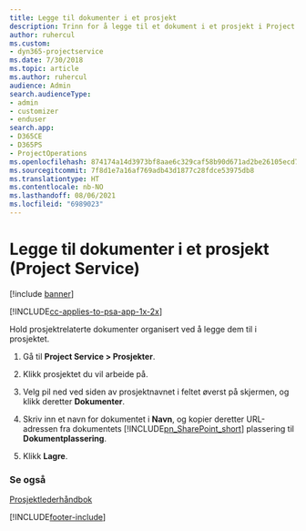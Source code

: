 ```yaml
---
title: Legge til dokumenter i et prosjekt
description: Trinn for å legge til et dokument i et prosjekt i Project Service
author: ruhercul
ms.custom:
- dyn365-projectservice
ms.date: 7/30/2018
ms.topic: article
ms.author: ruhercul
audience: Admin
search.audienceType:
- admin
- customizer
- enduser
search.app:
- D365CE
- D365PS
- ProjectOperations
ms.openlocfilehash: 874174a14d3973bf8aae6c329caf58b90d671ad2be26105ecd721825b92c0f7b
ms.sourcegitcommit: 7f8d1e7a16af769adb43d1877c28fdce53975db8
ms.translationtype: HT
ms.contentlocale: nb-NO
ms.lasthandoff: 08/06/2021
ms.locfileid: "6989023"
---
```

# <a name="add-documents-to-a-project-project-service"></a>Legge til dokumenter i et prosjekt (Project Service)

[!include [banner](../includes/psa-now-project-operations.md)]

[!INCLUDE[cc-applies-to-psa-app-1x-2x](../includes/cc-applies-to-psa-app-1x-2x.md)]

Hold prosjektrelaterte dokumenter organisert ved å legge dem til i prosjektet.  
  
1. Gå til **Project Service > Prosjekter**.  
  
2. Klikk prosjektet du vil arbeide på.  
  
3. Velg pil ned ved siden av prosjektnavnet i feltet øverst på skjermen, og klikk deretter **Dokumenter**.  
  
4. Skriv inn et navn for dokumentet i **Navn**, og kopier deretter URL-adressen fra dokumentets [!INCLUDE[pn_SharePoint_short](../includes/pn-sharepoint-short.md)] plassering til **Dokumentplassering**.  
  
5. Klikk **Lagre**.  
  
### <a name="see-also"></a>Se også  
 [Prosjektlederhåndbok](../psa/project-manager-guide.md)


[!INCLUDE[footer-include](../includes/footer-banner.md)]